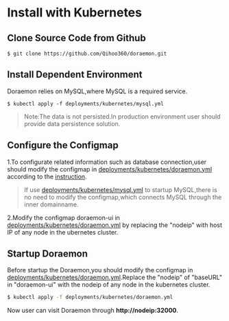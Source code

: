 # Install with Kubernetes

## Clone Source Code from Github  
```shell
$ git clone https://github.com/Qihoo360/doraemon.git
```
## Install Dependent Environment   
Doraemon relies on MySQL,where MySQL is a required service.
```shell
$ kubectl apply -f deployments/kubernetes/mysql.yml
```
> Note:The data is not persisted.In production environment user should provide data persistence solution.

## Configure the Configmap    
1.To configurate related information such as database connection,user should modify the configmap in [deployments/kubernetes/doraemon.yml](deployments/kubernetes/doraemon.yml) according to the [instruction](ConfigurationItemDescription.md).
> If use [deployments/kubernetes/mysql.yml](deployments/kubernetes/mysql.yml) to startup MySQL,there is no need to modify the configmap,which connects MySQL through the inner domainname.  

2.Modify the configmap doraemon-ui in [deployments/kubernetes/doraemon.yml](deployments/kubernetes/doraemon.yml) by replacing the "nodeip" with host IP of any node in the ubernetes cluster.

## Startup Doraemon    
Before startup the Doraemon,you should modify the configmap in [deployments/kubernetes/doraemon.yml](deployments/kubernetes/doraemon.yml).Replace the "nodeip" of "baseURL" in "doraemon-ui" with the nodeip of any node in the kubernetes cluster.
```bash
$ kubectl apply -f deployments/kubernetes/doraemon.yml
```
Now user can visit Doraemon through **http://nodeip:32000**.  